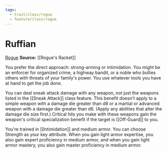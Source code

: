 ```yaml
---
tags:
  - trait/class/rogue
  - feature/class/rogue
---
```

# Ruffian

[Rogue](Rogue.md "Class Trait")
**Source:** [[Rogue's Racket]]

You prefer the direct approach: strong-arming or intimidation. You might be an enforcer for organized crime, a highway bandit, or a noble who bullies others with threats of your family's power.  You use whatever tools you have at hand to get the job done. 

You can deal sneak attack damage with any weapon, not just the weapons listed in the [[Sneak Attack]] class feature. This benefit doesn't apply to a simple weapon with a damage die greater than d8 or a martial or advanced weapon with a damage die greater than d6. (Apply any abilities that alter the damage die size first.) Critical hits you make with these weapons gain the weapon's critical specialization benefit if the target is [[Off-Guard]] to you.  
  
You're trained in [[Intimidation]] and medium armor. You can choose Strength as your key attribute. When you gain light armor expertise, you also gain expert proficiency in medium armor, and when you gain light armor mastery, you also gain master proficiency in medium armor.
